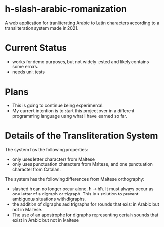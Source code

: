 # h-slash-arabic-romanization
A web application for tranliterating Arabic to Latin characters according to a transliteration system made in 2021.


# Current Status
- works for demo purposes, but not widely tested and likely contains some errors.
- needs unit tests

# Plans
- This is going to continue being experimental.
- My current intention is to start this project over in a different programming language using what I have learned so far.

# Details of the Transliteration System
The system has the following properties:
- only uses letter characters from Maltese
- only uses punctuation characters from Maltese, and one punctuation character from Catalan.

The system has the following differences from Maltese orthography:
- slashed h can no longer occur alone, ħ -> hħ. It must always occur as one letter of a digraph or trigraph. This is a solution to prevent ambiguous situations with digraphs.
- the addition of digraphs and trigraphs for sounds that exist in Arabic but not in Maltese.
- The use of an apostrophe for digraphs representing certain sounds that exist in Arabic but not in Maltese
